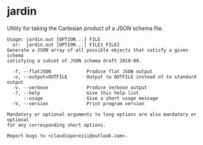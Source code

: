 # jardin

Utility for taking the Cartesian product of a JSON schema file.

    Usage: jardin.out [OPTION...] FILE
      or:  jardin.out [OPTION...] FILE1 FILE2
    Generate a JSON array of all possible objects that satisfy a given schema
    satisfying a subset of JSON schema draft 2019-09.

      -f, --flatJSON             Produce flat JSON output
      -o, --output=OUTFILE       Output to OUTFILE instead of to standard output
      -v, --verbose              Produce verbose output
      -?, --help                 Give this help list
          --usage                Give a short usage message
      -V, --version              Print program version

    Mandatory or optional arguments to long options are also mandatory or optional
    for any corresponding short options.

    Report bugs to <claudioperezii@outlook.com>.
 

